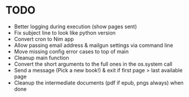 # TODO

-   Better logging during execution (show pages sent)
-   Fix subject line to look like python version
-   Convert cron to Nim app
-   Allow passing email address & mailgun settings via command line
-   Move missing config error cases to top of main
-   Cleanup main function
-   Convert the short arguments to the full ones in the os.system call
-   Send a message (Pick a new book!) & exit if first page > last available page
-   Cleanup the intermediate documents (pdf if epub, pngs always) when done
